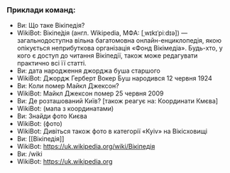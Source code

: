 ### Приклади команд:
- Ви: Що таке Вікіпедія?
- WikiBot: Вікіпе́дія (англ. Wikipedia, МФА: [ˌwɪkɪˈpiːdɪə]) — загальнодоступна вільна багатомовна онлайн-енциклопедія, якою опікується неприбуткова організація «Фонд Вікімедіа».
Будь-хто, у кого є доступ до читання Вікіпедії, також може редагувати практично всі її статті.
- Ви: дата народження джорджа буша старшого
- WikiBot: Джордж Герберт Вокер Буш народився 12 червня 1924
- Ви: Коли помер Майкл Джексон?
- WikiBot: Майкл Джексон помер 25 червня 2009
- Ви: Де розташований Київ? \[також реагує на: Координати Кмєва]
- WikiBot: (мапа з координатами)
- Ви: Знайди фото Києва
- WikiBot: (фото)
- WikiBot: Дивіться також фото в категорії «Kyiv» на Вікісховищі
- Ви: [[Вікіпедія]]
- WikiBot: https://uk.wikipedia.org/wiki/Вікіпедія
- Ви: /wiki
- WikiBot: https://uk.wikipedia.org